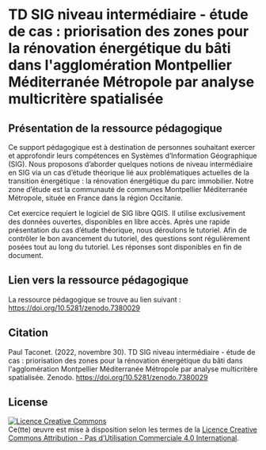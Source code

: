 # TD SIG niveau intermédiaire - étude de cas : priorisation des zones pour la rénovation énergétique du bâti dans l'agglomération Montpellier Méditerranée Métropole par analyse multicritère spatialisée

## Présentation de la ressource pédagogique

Ce support pédagogique est à destination de personnes souhaitant exercer et approfondir leurs compétences en Systèmes d’Information Géographique (SIG). Nous proposons d’aborder quelques notions de niveau intermédiaire en SIG via un cas d’étude théorique lié aux problématiques actuelles de la transition énergétique : la rénovation énergétique du parc immobilier. Notre zone d’étude est la communauté de communes Montpellier Méditerranée Métropole, située en France dans la région Occitanie.

Cet exercice requiert le logiciel de SIG libre QGIS.  Il utilise exclusivement des données ouvertes, disponibles en libre accès. Après une rapide présentation du cas d’étude théorique, nous déroulons le tutoriel. Afin de contrôler le bon avancement du tutoriel, des questions sont régulièrement posées tout au long du tutoriel. Les réponses sont disponibles en fin de document.

## Lien vers la ressource pédagogique

La ressource pédagogique se trouve au lien suivant : https://doi.org/10.5281/zenodo.7380029

## Citation

Paul Taconet. (2022, novembre 30). TD SIG niveau intermédiaire - étude de cas : priorisation des zones pour la rénovation énergétique du bâti dans l'agglomération Montpellier Méditerranée Métropole par analyse multicritère spatialisée. Zenodo. https://doi.org/10.5281/zenodo.7380029

## License

<a rel="license" href="http://creativecommons.org/licenses/by-nc/4.0/"><img alt="Licence Creative Commons" style="border-width:0" src="https://i.creativecommons.org/l/by-nc/4.0/88x31.png" /></a><br />Ce(tte) œuvre est mise à disposition selon les termes de la <a rel="license" href="http://creativecommons.org/licenses/by-nc/4.0/">Licence Creative Commons Attribution - Pas d’Utilisation Commerciale 4.0 International</a>.